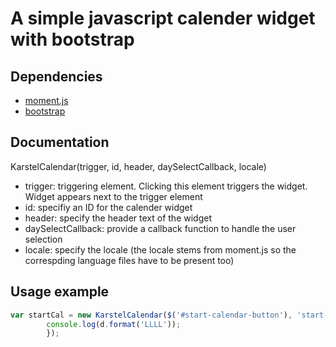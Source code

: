 # A simple javascript calender widget with bootstrap
## Dependencies
+ [moment.js](http://momentjs.com)
+ [bootstrap](http://getbootstrap.com)
## Documentation
KarstelCalendar(trigger, id, header, daySelectCallback, locale)
+ trigger: triggering element. Clicking this element triggers the widget. Widget appears next to the trigger element
+ id: specifiy an ID for the calender widget
+ header: specify the header text of the widget
+ daySelectCallback: provide a callback function to handle the user selection
+ locale: specify the locale (the locale stems from moment.js so the correspding language files have to be present too)
## Usage example
```javascript
var startCal = new KarstelCalendar($('#start-calendar-button'), 'start-calendar-content', 'Anreisedatum', function onDaySelect(d) {
        console.log(d.format('LLLL'));
        });
```
